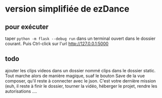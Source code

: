# version simplifiée de ezDance

## pour exécuter
taper `python -m flask --debug run` dans un terminal ouvert dans le dossier courant. Puis Ctrl-click sur l'url http://127.0.0.1:5000


## todo
ajouter les clips videos dans un dossier nommé clips dans le dossier static. Tout marche alors de manière magique, suaf le bouton Save de la vue composer, qu'il reste à connecter avec le json. C'est votre dernière mission (euh, il reste à finir le dossier, tourner la vidéo, héberger le projet, rendre les autorisations ....
